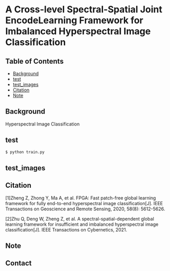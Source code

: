 # A Cross-level Spectral-Spatial Joint EncodeLearning Framework for Imbalanced Hyperspectral Image Classification
## Table of Contents

- [Background](#background)
- [test](#test)
- [test_images](#test_images)
- [Citation](#Citation)
- [Note](#Note)

## Background

Hyperspectral Image Classification

## test



```sh
$ python train.py
```

## test_images





## Citation

[1]Zheng Z, Zhong Y, Ma A, et al. FPGA: Fast patch-free global learning framework for fully end-to-end hyperspectral image classification[J]. 
IEEE Transactions on Geoscience and Remote Sensing, 2020, 58(8): 5612-5626.

[2]Zhu Q, Deng W, Zheng Z, et al. A spectral-spatial-dependent global learning framework for insufficient and imbalanced hyperspectral image classification[J]. 
IEEE Transactions on Cybernetics, 2021.


## Note


## Contact
 
